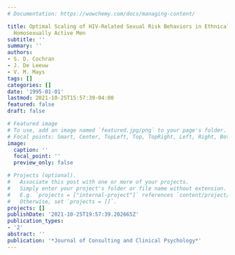 ```yaml
---
# Documentation: https://wowchemy.com/docs/managing-content/

title: Optimal Scaling of HIV-Related Sexual Risk Behaviors in Ethnically Diverse
  Homosexually Active Men
subtitle: ''
summary: ''
authors:
- S. D. Cochran
- J. De Leeuw
- V. M. Mays
tags: []
categories: []
date: '1995-01-01'
lastmod: 2021-10-25T15:57:39-04:00
featured: false
draft: false

# Featured image
# To use, add an image named `featured.jpg/png` to your page's folder.
# Focal points: Smart, Center, TopLeft, Top, TopRight, Left, Right, BottomLeft, Bottom, BottomRight.
image:
  caption: ''
  focal_point: ''
  preview_only: false

# Projects (optional).
#   Associate this post with one or more of your projects.
#   Simply enter your project's folder or file name without extension.
#   E.g. `projects = ["internal-project"]` references `content/project/deep-learning/index.md`.
#   Otherwise, set `projects = []`.
projects: []
publishDate: '2021-10-25T19:57:39.202665Z'
publication_types:
- '2'
abstract: ''
publication: '*Journal of Consulting and Clinical Psychology*'
---
```

